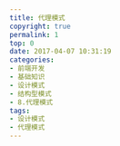 ```yaml
---
title: 代理模式
copyright: true
permalink: 1
top: 0
date: 2017-04-07 10:31:19
categories:
- 前端开发
- 基础知识
- 设计模式
- 结构型模式
- 8.代理模式
tags:
- 设计模式
- 代理模式
---
```

